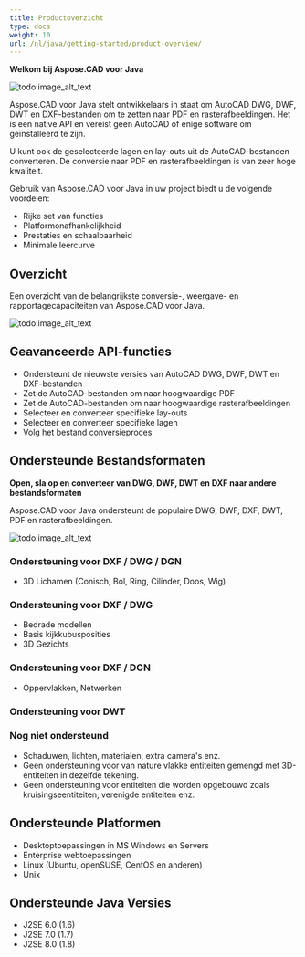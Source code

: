 ```yaml
---
title: Productoverzicht
type: docs
weight: 10
url: /nl/java/getting-started/product-overview/
---
```


**Welkom bij Aspose.CAD voor Java**

![todo:image_alt_text](https://i.imgur.com/qHeCKck.png)

Aspose.CAD voor Java stelt ontwikkelaars in staat om AutoCAD DWG, DWF, DWT en DXF-bestanden om te zetten naar PDF en rasterafbeeldingen. Het is een native API en vereist geen AutoCAD of enige software om geïnstalleerd te zijn.

U kunt ook de geselecteerde lagen en lay-outs uit de AutoCAD-bestanden converteren. De conversie naar PDF en rasterafbeeldingen is van zeer hoge kwaliteit.

Gebruik van Aspose.CAD voor Java in uw project biedt u de volgende voordelen:

- Rijke set van functies
- Platformonafhankelijkheid
- Prestaties en schaalbaarheid
- Minimale leercurve

## **Overzicht**
Een overzicht van de belangrijkste conversie-, weergave- en rapportagecapaciteiten van Aspose.CAD voor Java.

![todo:image_alt_text](https://i.imgur.com/vLNnhkj.png)
## **Geavanceerde API-functies**
- Ondersteunt de nieuwste versies van AutoCAD DWG, DWF, DWT en DXF-bestanden
- Zet de AutoCAD-bestanden om naar hoogwaardige PDF
- Zet de AutoCAD-bestanden om naar hoogwaardige rasterafbeeldingen
- Selecteer en converteer specifieke lay-outs
- Selecteer en converteer specifieke lagen
- Volg het bestand conversieproces
## **Ondersteunde Bestandsformaten**
**Open, sla op en converteer van DWG, DWF, DWT en DXF naar andere bestandsformaten**

Aspose.CAD voor Java ondersteunt de populaire DWG, DWF, DXF, DWT, PDF en rasterafbeeldingen.

![todo:image_alt_text](/cad/_assets/java/product-overview_1.png)
### **Ondersteuning voor DXF / DWG / DGN**
- 3D Lichamen (Conisch, Bol, Ring, Cilinder, Doos, Wig)
### **Ondersteuning voor DXF / DWG**
- Bedrade modellen
- Basis kijkkubusposities
- 3D Gezichts
### **Ondersteuning voor DXF / DGN**
- Oppervlakken, Netwerken
### **Ondersteuning voor DWT**

### **Nog niet ondersteund**
- Schaduwen, lichten, materialen, extra camera's enz.
- Geen ondersteuning voor van nature vlakke entiteiten gemengd met 3D-entiteiten in dezelfde tekening.
- Geen ondersteuning voor entiteiten die worden opgebouwd zoals kruisingseentiteiten, verenigde entiteiten enz.
## **Ondersteunde Platformen**
- Desktoptoepassingen in MS Windows en Servers
- Enterprise webtoepassingen
- Linux (Ubuntu, openSUSE, CentOS en anderen)
- Unix
## **Ondersteunde Java Versies**
- J2SE 6.0 (1.6)
- J2SE 7.0 (1.7)
- J2SE 8.0 (1.8)
